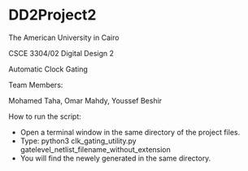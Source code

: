 # DD2Project2 

The American University in Cairo 

CSCE 3304/02 Digital Design 2 

Automatic Clock Gating

Team Members:

Mohamed Taha,
Omar Mahdy,
Youssef Beshir

How to run the script:
 - Open a terminal window in the same directory of the project files.
 - Type: python3 clk_gating_utility.py gatelevel_netlist_filename_without_extension
 - You will find the newely generated in the same directory.
